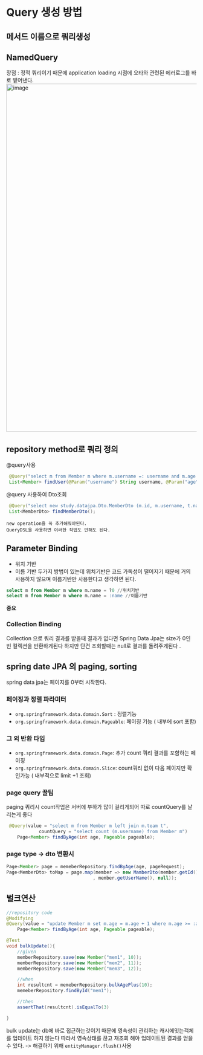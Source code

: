 # Query 생성 방법
## 메서드 이름으로 쿼리생성
## NamedQuery 
장점 : 정적 쿼리이기 때문에 application loading 시점에 오타와 관련된 에러로그를 바로 뱉어낸다.
<img width="921" alt="image" src="https://user-images.githubusercontent.com/43670838/179380468-669b8620-a7d1-43c7-8a63-e5160dedcf13.png">

## repository method로 쿼리 정의
   @query사용
   ```java
    @Query("select m from Member m where m.username =: username and m.age = :age")
    List<Member> findUser(@Param("username") String username, @Param("age") int age);
   ```

   @query 사용하여 Dto조회
   ```java
    @Query("select new study.datajpa.Dto.MemberDto (m.id, m.username, t.name) from Member m join m.team t")
    List<MemberDto> findMemberDto();
```
    new operation을 꼭 추가해줘야된다. 
    QueryDSL을 사용하면 이러한 작업도 안해도 된다.


## Parameter Binding
- 위치 기반
- 이름 기반
두가지 방법이 있는데 위치기반은 코드 가독성이 떨어지기 때문에 거의 사용하지 않으며 이름기반만 사용한다고 생각하면 된다. 
```sql
select m from Member m where m.name = ?0 //위치기반
select m from Member m where m.name = :name //이름기반
```
**중요**
### Collection Binding
Collection 으로 쿼리 결과를 받을때 결과가 없다면 Spring Data Jpa는 size가 0인 빈 컬렉션을 반환하게된다
하지만 단건 조회할때는 null로 결과를 돌려주게된다 .


## spring date JPA 의 paging, sorting
spring data jpa는 페이지를 0부터 시작한다.

### 페이징과 정렬 파라미터
- `org.springframework.data.domain.Sort` : 정렬기능 
- `org.springframework.data.domain.Pageable`: 페이징 기능 ( 내부에 sort 포함)

### 그 외 반환 타입
- `org.springframework.data.domain.Page`: 추가 count 쿼리 결과를 포함하는 페이징
- `org.springframework.data.domain.Slice`: count쿼리 없이 다음 페이지만 확인가능 ( 내부적으로 limit +1 조회)


### page query 꿀팁
paging 쿼리시 count작업은 서버에 부하가 많이 걸리게되어 따로 countQuery를 날리는게 좋다

```java
 @Query(value = "select m from Member m left join m.team t",
            countQuery = "select count (m.username) from Member m")
    Page<Member> findByAge(int age, Pageable pageable);
```

### page type -> dto 변환시
```java
Page<Member> page = memeberRepository.findByAge(age, pageRequest);
Page<MemberDto> toMap = page.map(member => new MamberDto(member.getId()
                                , member.getUserName(), null));
```

## 벌크연산
```java
//repository code
@Modifying
@Query(value = "update Member m set m.age = m.age + 1 where m.age >= :age ")
    Page<Member> findByAge(int age, Pageable pageable);

```
```java
@Test
void bulkUpdate(){
    //given
    memberRepository.save(new Member("mem1", 10));
    memberRepository.save(new Member("mem2", 11));
    memberRepository.save(new Member("mem3", 12));

    //when
    int resultcnt = memeberRepository.bulkAgePlus(10);
    memeberRepository.findById("mem1");

    //then
    assertThat(resultcnt).isEqualTo(3)

}
```
bulk update는 db에 바로 접근하는것이기 때문에 영속성이 관리하는 캐시에잇는객체를 업데이트 하지 않는다 
따라서 영속상태를 끊고 재조회 해야 업데이트된 결과를 얻을 수 있다.
-> 해결하기 위해 `entityManager.flush()`사용
